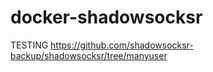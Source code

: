 docker-shadowsocksr
===================
TESTING 
https://github.com/shadowsocksr-backup/shadowsocksr/tree/manyuser
